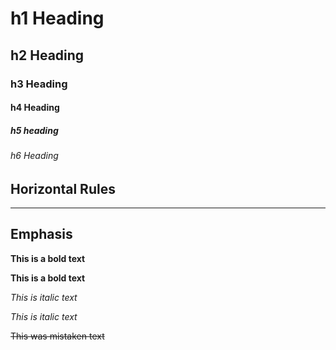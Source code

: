# h1 Heading
## h2 Heading 
### h3 Heading
#### h4 Heading
##### h5 heading
###### h6 Heading 


## Horizontal Rules 

---- 


## Emphasis 

**This is a bold text**

__This is a bold text__

*This is italic text*

_This is italic text_

~~This was mistaken text~~ 
